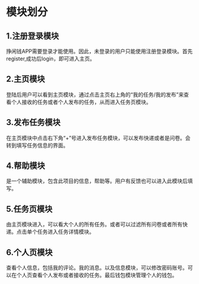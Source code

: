 # 模块划分

## 1.注册登录模块
挣闲钱APP需要登录才能使用。因此，未登录的用户只能使用注册登录模块。首先register,成功后login，即可进入主页。

## 2.主页模块
登陆后用户可以看到主页模块，通过点击主页右上角的“我的任务/我的发布”来查看个人接收的任务或者个人发布的任务，从而进入任务页模块。

## 3.发布任务模块
在主页模块中点击右下角“+”号进入发布任务模块，可以发布快递或者是问卷。会转到填写任务信息的界面。

## 4.帮助模块
是一个辅助模块，包含此项目的信息，帮助等。用户有反馈也可以进入此模块后填写。

## 5.任务页模块
由主页模块进入，可以看大个人的所有任务。或者可以过滤所有问卷或者所有快递。点击单个任务进入任务详情模块。

## 6.个人页模块
查看个人信息，包括我的评论。我的消息。以及信息模块，可以修改密码账号。可以在个人页查看个人发布或者接收的任务。最后钱包模块管理个人的钱包。


